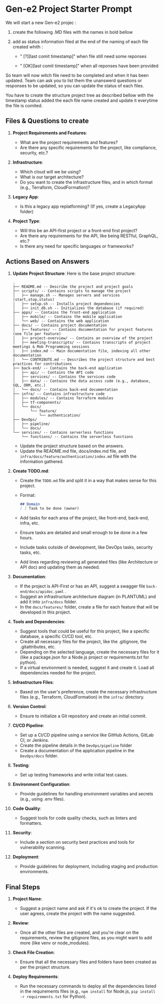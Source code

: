 # Gen-e2 Project Starter Prompt

We will start a new Gen-e2 projec : 

1. create the following .MD files with the names in bold bellow
2. add as status information filed at the end of the naming of each file created whith :
   
   * " [?][last comit timestamp]" when file still need some reponses
   
   * " [OK][last comit timestamp]" when all reponses have been provided
   
So team will now witch file need to be completed and when it has been updated.
Team can ask you to list them the unanswerd questions or responses to be updated, so you can update the status of each files.

You have to create the structure project tree as described bellow with the timestamp status added the each file name created and update it everytime the file is comited.

## Files & Questions to create

1. **Project Requirements and Features**:
   - What are the project requirements and features?
   - Are there any specific requirements for the project, like compliance, security, etc.?

2. **Infrastructure**:
   - Which cloud will we be using?
   - What is our target architecture?
   - Do you want to create the infrastructure files, and in which format (e.g., Terraform, CloudFormation)?

3. **Legacy App**:
   - Is this a legacy app replatforming? (If yes, create a LegacyApp folder)

4. **Project Type**:
   - Will this be an API-first project or a front-end first project?
   - Are there any requirements for the API, like being RESTful, GraphQL, etc.?
   - Is there any need for specific languages or frameworks?

## Actions Based on Answers

1. **Update Project Structure**:
    Here is the base project structure:

    ```plaintext
    .
    ├── README.md -- Describe the project and project goals
    ├── scripts/ -- Contains scripts to manage the project
    │   ├── manage.sh -- Manages servers and services (start,stop,status)
    │   ├── setup.sh -- Installs project dependencies
    │   ├── init_db.sh -- Initializes the database (if required)
    ├── apps/ -- Contains the front-end application
    │   ├── mobile/ -- Contains the mobile application
    │   └── web/ -- Contains the web application
    ├── docs/ -- Contains project documentation
    │   ├── features/ -- Contains documentation for project features (one file per feature)
    │   ├── project-overview/ -- Contains an overview of the project
    │   ├── meeting-transcripts/ -- Contains transcripts of project meetings & Mob Programming sessions
    │   ├── index.md -- Main documentation file, indexing all other documentation
    │   └── CONTRIBUTE.md -- Describes the project structure and best practices for contributions
    ├── back-end/ -- Contains the back-end application
    │   ├── api/ -- Contains the API code
    │   ├── services/ -- Contains the services code
    │   ├── data/ -- Contains the data access code (e.g., database, SQL, ORM, etc.)
    │   └── docs/ -- Contains back-end documentation
    ├── infra/ -- Contains infrastructure code
    │   ├── modules/ -- Contains Terraform modules
    │   ├── tf-components/
    │   └── docs/
    │       └── feature/
    │           └── authentication/
    ├── DevOps/
    │   ├── pipeline/
    |   └── docs/
    └── services/ -- Contains serverless functions
        └── functions/ -- Contains the serverless functions
    ```

    - Update the project structure based on the answers.
    - Update the README.md file, docs/index.md file, and `infra/docs/feature/authentication/index.md` file with the information gathered.

2. **Create TODO.md**:
   - Create the `TODO.md` file and split it in a way that makes sense for this project.
   - Format:

     ```markdown
     ## Domain
     [ ] Task to be done (owner)
     ```

   - Add tasks for each area of the project, like front-end, back-end, infra, etc.
   - Ensure tasks are detailed and small enough to be done in a few hours.
   - Include tasks outside of development, like DevOps tasks, security tasks, etc.
   - Add lines regarding reviewing all generated files (like Architecture or API doc) and updating them as needed.

3. **Documentation**:
   - If the project is API-First or has an API, suggest a swagger file `back-end/docs/apidoc.yaml` .
   - Suggest an infrastructure architecture diagram (in PLANTUML) and add it into `infra/docs` folder.
   - In the `docs/features/` folder, create a file for each feature that will be developed in this project.

4. **Tools and Dependencies**:
   - Suggest tools that could be useful for this project, like a specific database, a specific CI/CD tool, etc.
   - Create all necessary files for the project, like the .gitignore, the .gitattributes, etc.
   - Depending on the selected language, create the necessary files for it (like a package.json for a Node.js project or requirements.txt for python).
   - If a virtual environment is needed, suggest it and create it. Load all dependencies needed for the project.

5. **Infrastructure Files**:
   - Based on the user's preference, create the necessary infrastructure files (e.g., Terraform, CloudFormation) in the `infra/` directory.

6. **Version Control**:
   - Ensure to initialize a Git repository and create an initial commit.

7. **CI/CD Pipeline**:
   - Set up a CI/CD pipeline using a service like GitHub Actions, GitLab CI, or Jenkins.
   - Create the pipeline details in the `DevOps/pipeline` folder
   - Create a documentation of the application pipeline in the `DevOps/docs` folder.

8. **Testing**:
   - Set up testing frameworks and write initial test cases.

9. **Environment Configuration**:
   - Provide guidelines for handling environment variables and secrets (e.g., using .env files).

10. **Code Quality**:

    - Suggest tools for code quality checks, such as linters and formatters.

11. **Security**:
    - Include a section on security best practices and tools for vulnerability scanning.

12. **Deployment**:
    - Provide guidelines for deployment, including staging and production environments.

## Final Steps

1. **Project Name**:
   - Suggest a project name and ask if it's ok to create the project. If the user agrees, create the project with the name suggested.

2. **Review**:
   - Once all the other files are created, and you're clear on the requirements, review the gitignore files, as you might want to add more (like venv or node_modules).

3. **Check File Creation**:
   - Ensure that all the necessary files and folders have been created as per the project structure.

4. **Deploy Requirements**:
   - Run the necessary commands to deploy all the dependencies listed in the requirements files (e.g., `npm install` for Node.js, `pip install -r requirements.txt` for Python).

<!-- Prompt version 0.4 -->
